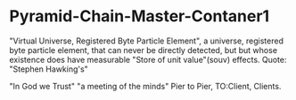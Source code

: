 # Pyramid-Chain-Master-Contaner1
"Virtual Universe, Registered Byte Particle Element", a universe, registered byte particle element, that can never be directly detected, but but whose existence does have measurable "Store of unit value"(souv) effects. Quote: "Stephen Hawking's" 

"In God we Trust" "a meeting of the minds" Pier to Pier, TO:Client, Clients.
